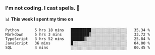 ### I'm not coding. I cast spells. 🎩

📊 **This week I spent my time on**
<!--START_SECTION:waka-->
```text
Python       5 hrs 18 mins   █████████░░░░░░░░░░░░░░░░   35.34 % 
Markdown     5 hrs 3 mins    ████████▒░░░░░░░░░░░░░░░░   33.72 % 
TypeScript   3 hrs 52 mins   ██████▒░░░░░░░░░░░░░░░░░░   25.84 % 
JavaScript   36 mins         █░░░░░░░░░░░░░░░░░░░░░░░░   04.00 % 
SQL          4 mins          ░░░░░░░░░░░░░░░░░░░░░░░░░   00.45 % 
```
<!--END_SECTION:waka-->
